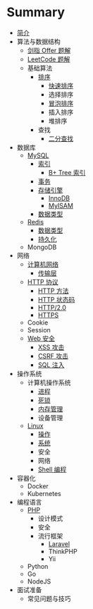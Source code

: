 # Summary

* [简介](README.md)
* 算法与数据结构
    * [剑指 Offer 题解](/algorithm/offer.md)
    * [LeetCode 题解](/algorithm/leetcode.md)
    * 基础算法
        * [排序](/algorithm/base/sort.md)
            * [快速排序](/algorithm/base/sort/quick-sort.md)
            * 选择排序
            * [冒泡排序](/algorithm/base/sort/bubble-sort.md)
            * 插入排序
            * 堆排序
        * 查找
            * [二分查找](/algorithm/base/search/binary-search.md)
* 数据库
    * [MySQL](/database/mysql.md)
        * [索引](/database/mysql/index.md)
            * [B+ Tree 索引](/database/mysql/index/b-tree.md)
        * [事务](/database/mysql/transaction.md)
        * [存储引擎](/database/mysql/engine.md)
            * [InnoDB](/database/mysql/engine/innodb.md)
            * [MyISAM](/database/mysql/engine/myisam.md)
        * [数据类型](/database/mysql/data-type.md)
    * [Redis](/database/redis.md)
        * [数据类型](/database/redis/data-type.md)
        * [持久化](/database/redis/persistence.md)
    * MongoDB
* 网络
    * [计算机网络](/network/network.md)
        * [传输层](/network/network/transport-layer.md)
    * [HTTP 协议](/network/http.md)
        * [HTTP 方法](/network/http/method.md)
        * [HTTP 状态码](/network/http/code.md)
        * [HTTP/2.0](/network/http/http-2.md)
        * [HTTPS](/network/http/https.md)
    * Cookie
    * Session
    * [Web 安全](/network/security.md) 
        * [XSS 攻击](/network/security/xss.md)
        * [CSRF 攻击](/network/security/csrf.md)
        * [SQL 注入](/network/security/sql.md)
* 操作系统
    * 计算机操作系统
        * [进程](/os/cos/process.md)
        * [死锁](/os/cos/lock.md)
        * [内存管理](/os/cos/memory.md)
        * 设备管理
    * [Linux](/os/linux.md)
        * [操作](/os/linux/operation.md)
        * [系统](/os/linux/system.md)
        * 安全
        * 网络
        * [Shell 编程](/os/linux/shell.md)
* 容器化
    * Docker
    * Kubernetes
* 编程语言
    * [PHP](/language/php.md)
        * 设计模式
        * 安全
        * 流行框架
            * [Laravel](/language/php/framework/laravel.md)
            * ThinkPHP
            * Yii
    * Python
    * Go
    * NodeJS
* 面试准备
    * 常见问题与技巧
